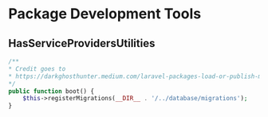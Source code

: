 # Package Development Tools

## HasServiceProvidersUtilities

```php
/**
* Credit goes to
* https://darkghosthunter.medium.com/laravel-packages-load-or-publish-migrations-119db770c870 
*/
public function boot() {
    $this->registerMigrations(__DIR__ . '/../database/migrations');
}
```